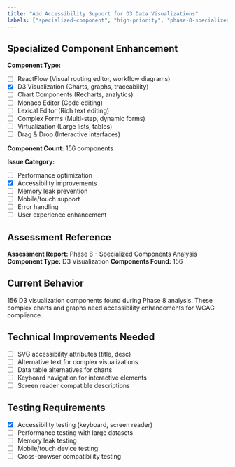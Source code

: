 ```yaml
---
title: "Add Accessibility Support for D3 Data Visualizations"
labels: ["specialized-component", "high-priority", "phase-8-specialized", "d3-visualization", "accessibility", "wcag-2.1-aa", "high-priority", "ui-assessment"]
---
```


## Specialized Component Enhancement

**Component Type:**
- [ ] ReactFlow (Visual routing editor, workflow diagrams)
- [x] D3 Visualization (Charts, graphs, traceability)
- [ ] Chart Components (Recharts, analytics)
- [ ] Monaco Editor (Code editing)
- [ ] Lexical Editor (Rich text editing)
- [ ] Complex Forms (Multi-step, dynamic forms)
- [ ] Virtualization (Large lists, tables)
- [ ] Drag & Drop (Interactive interfaces)

**Component Count:** 156 components

**Issue Category:**
- [ ] Performance optimization
- [x] Accessibility improvements
- [ ] Memory leak prevention
- [ ] Mobile/touch support
- [ ] Error handling
- [ ] User experience enhancement

## Assessment Reference
**Assessment Report:** Phase 8 - Specialized Components Analysis
**Component Type:** D3 Visualization
**Components Found:** 156

## Current Behavior
156 D3 visualization components found during Phase 8 analysis. These complex charts and graphs need accessibility enhancements for WCAG compliance.

## Technical Improvements Needed
- [ ] SVG accessibility attributes (title, desc)
- [ ] Alternative text for complex visualizations
- [ ] Data table alternatives for charts
- [ ] Keyboard navigation for interactive elements
- [ ] Screen reader compatible descriptions

## Testing Requirements
- [x] Accessibility testing (keyboard, screen reader)
- [ ] Performance testing with large datasets
- [ ] Memory leak testing
- [ ] Mobile/touch device testing
- [ ] Cross-browser compatibility testing